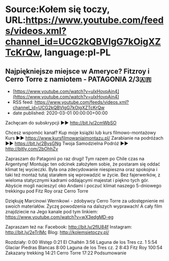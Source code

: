 # Source:Kołem się toczy, URL:https://www.youtube.com/feeds/videos.xml?channel_id=UCG2kQBVlgG7kOigXZTcKrQw, language:pl-PL

## Najpiękniejsze miejsce w Ameryce? Fitzroy i Cerro Torre z namiotem - PATAGONIA 2/3🇦🇷
 - [https://www.youtube.com/watch?v=ulxHovpAin4](https://www.youtube.com/watch?v=ulxHovpAin4)
 - RSS feed: https://www.youtube.com/feeds/videos.xml?channel_id=UCG2kQBVlgG7kOigXZTcKrQw
 - date published: 2020-03-01 00:00:00+00:00

Zachęcam do subskrypcji ►► http://bit.ly/2cmWbSO 

Chcesz wspomóc kanał? Kup moje książki lub kurs filmowo-montażowy 
Kurs ►► https://www.kursfilmowaniaimontazu.pl/
Zarabianie na podróżach ►► https://bit.ly/2BysGNg
Twoja Samodzielna Podróż ►► http://bitly.com/2bOhhZv


Zapraszam do Patagonii po raz drugi! Tym razem po Chile czas na Argentynę!
Montując ten odcinek założyłem sobie, że postaram się oddać klimat tej wycieczki. Była ona zdecydowanie niespieszna oraz spokojna i taki też montaż tutaj starałem się wprowadzić w życie. Bez fajerwerków, z wieloma statycznymi kadrami oddającymi majestat i piękno tych gór. Abyście mogli nacieszyć oko Andami i poczuć klimat naszego 5-dniowego trekkingu pod Fitz Roy oraz Cerro Torre

Dziękuję Marcinowi Wernikowi - zdobywcy Cerro Torre za udostępnienie mi swoich materiałów. Życzę powodzenia na dalszych wyprawach! A cały film znajdziecie na Jego kanale pod tym linkiem: https://www.youtube.com/watch?v=wX3edgMD-eg

Zapraszam też na:
Facebook: http://bit.ly/2flU84f
Instagram: http://bit.ly/2eTrIMc
Blog: http://kolemsietoczy.pl/

Rozdziały:
0:00 Wstęp
0:21 El Chaltén
3:56 Laguna de los Tres cz. 1
5:54 Glaciar Piedras Blancas
8:00 Laguna de los Tres cz. 2
8:43 Fitz Roy
100:54 Zakazany trekking
14:21 Cerro Torre
17:22 Podsumowanie

